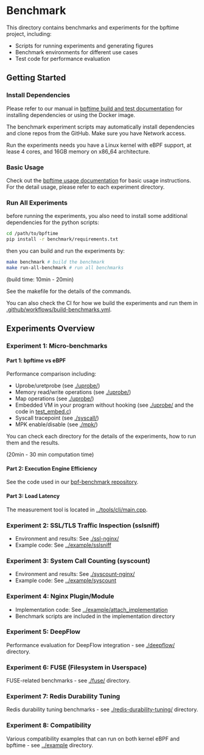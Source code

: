 # Benchmark

This directory contains benchmarks and experiments for the bpftime project, including:

- Scripts for running experiments and generating figures
- Benchmark environments for different use cases
- Test code for performance evaluation

## Getting Started

### Install Dependencies

Please refer to our manual in [bpftime build and test documentation](https://eunomia.dev/bpftime/documents/build-and-test/)
for installing dependencies or using the Docker image.

The benchmark experiment scripts may automatically install dependencies
and clone repos from the GitHub. Make sure you have Network access.

Run the experiments needs you have a Linux kernel with eBPF support, at lease 4 cores,
and 16GB memory on x86_64 architecture.

### Basic Usage

Check out the [bpftime usage documentation](https://eunomia.dev/bpftime/documents/usage/)
for basic usage instructions. For the detail usage, please refer to each experiment directory.

### Run All Experiments

before running the experiments, you also need to install some additional dependencies for the python scripts:

```sh
cd /path/to/bpftime
pip install -r benchmark/requirements.txt
```

then you can build and run the experiments by:

```sh
make benchmark # build the benchmark
make run-all-benchmark # run all benchmarks
```

(build time: 10min - 20min)

See the makefile for the details of the commands.

You can also check the CI for how we build the experiments and run them in [.github/workflows/build-benchmarks.yml](../.github/workflows/benchmarks.yml).

## Experiments Overview

### Experiment 1: Micro-benchmarks

#### Part 1: bpftime vs eBPF

Performance comparison including:

- Uprobe/uretprobe (see [./uprobe/](./uprobe/))
- Memory read/write operations (see [./uprobe/](./uprobe/))
- Map operations (see [./uprobe/](./uprobe/))
- Embedded VM in your program without hooking (see [./uprobe/](./uprobe/) and the code in [test_embed.c](./test_embed.c))
- Syscall tracepoint (see [./syscall/](./syscall/))
- MPK enable/disable (see [./mpk/](./mpk/))

You can check each directory for the details of the experiments, how to run them and the results.

(20min - 30 min computation time)

#### Part 2: Execution Engine Efficiency

See the code used in our [bpf-benchmark repository](https://github.com/eunomia-bpf/bpf-benchmark).

#### Part 3: Load Latency

The measurement tool is located in [../tools/cli/main.cpp](../tools/cli/main.cpp).

### Experiment 2: SSL/TLS Traffic Inspection (sslsniff)

- Environment and results: See [./ssl-nginx/](./ssl-nginx/)
- Example code: See [../example/sslsniff](../example/sslsniff)

### Experiment 3: System Call Counting (syscount)

- Environment and results: See [./syscount-nginx/](./syscount-nginx/)
- Example code: See [../example/syscount](../example/syscount)

### Experiment 4: Nginx Plugin/Module

- Implementation code: See [../example/attach_implementation](../example/attach_implementation)
- Benchmark scripts are included in the implementation directory

### Experiment 5: DeepFlow

Performance evaluation for DeepFlow integration - see [./deepflow/](./deepflow/) directory.

### Experiment 6: FUSE (Filesystem in Userspace)

FUSE-related benchmarks - see [./fuse/](./fuse/) directory.

### Experiment 7: Redis Durability Tuning

Redis durability tuning benchmarks - see [./redis-durability-tuning/](./redis-durability-tuning/) directory.

### Experiment 8: Compatibility

Various compatibility examples that can run on both kernel eBPF and bpftime - see [../example](../example) directory.
